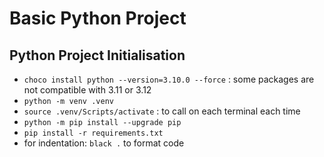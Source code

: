 # Basic Python Project

## Python Project Initialisation

- `choco install python --version=3.10.0 --force` : some packages are not compatible with 3.11 or 3.12
- `python -m venv .venv`
- `source .venv/Scripts/activate` : to call on each terminal each time
- `python -m pip install --upgrade pip`
- `pip install -r requirements.txt`
- for indentation: `black .` to format code
